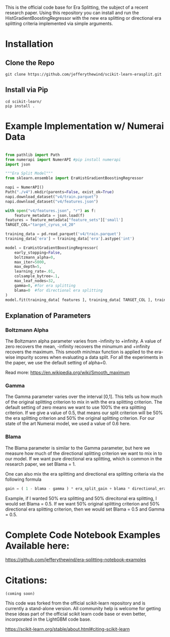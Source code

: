 This is the official code base for Era Splitting, the subject of a recent research paper. Using this repository you can install and run the HistGradientBoostingRegressor with the new era splitting or directional era splitting criteria implemented via simple arguments.


# Installation

## Clone the Repo

```
git clone https://github.com/jefferythewind/scikit-learn-erasplit.git
```

## Install via Pip

```
cd scikit-learn/
pip install .
```

# Example Implementation w/ Numerai Data

```python

from pathlib import Path
from numerapi import NumerAPI #pip install numerapi
import json

"""Era Split Model"""
from sklearn.ensemble import EraHistGradientBoostingRegressor

napi = NumerAPI()
Path("./v4").mkdir(parents=False, exist_ok=True)
napi.download_dataset("v4/train.parquet")
napi.download_dataset("v4/features.json")

with open("v4/features.json", "r") as f:
    feature_metadata = json.load(f)
features = feature_metadata["feature_sets"]['small']
TARGET_COL="target_cyrus_v4_20"

training_data = pd.read_parquet('v4/train.parquet')
training_data['era'] = training_data['era'].astype('int')

model = EraHistGradientBoostingRegressor( 
    early_stopping=False, 
    boltzmann_alpha=0, 
    max_iter=5000, 
    max_depth=5, 
    learning_rate=.01, 
    colsample_bytree=.1, 
    max_leaf_nodes=32, 
    gamma=0, #for era splitting
    blama=0  #for directional era splitting
)
model.fit(training_data[ features ], training_data[ TARGET_COL ], training_data['era'].values)
```

## Explanation of Parameters
### Boltzmann Alpha
The Boltzmann alpha parameter varies from -infinity to +infinity. A value of zero recovers the mean, -infinity recovers the minumum and +infinity recovers the maximum. This smooth min/max function is applied to the era-wise impurity scores when evaluating a data split. For all the experiments in the paper, we use the default setting of alpha=0. 

Read more: https://en.wikipedia.org/wiki/Smooth_maximum
### Gamma
The Gamma parameter varies over the interval [0,1]. This tells us how much of the original splitting criterion to mix in with the era splitting criterion. The default setting of zero means we want to use 100% the era splitting criterion. If we give a value of 0.5, that means our split criterion will be 50% the era splitting criterion and 50% the original splitting criterion. For our state of the art Numerai model, we used a value of 0.6 here.

### Blama
The Blama parameter is similar to the Gamma parameter, but here we measure how much of the directional splitting criterion we want to mix in to our model. If we want pure directional era splitting, which is common in the research paper, we set Blama = 1.

One can also mix the era splitting and directional era splitting criteria via the following formula
```python
gain = ( 1 - blama - gamma ) * era_split_gain + blama * directional_era_split_gain + gamma * original_gain
```
Example, if I wanted 50% era splitting and 50% direcitonal era splitting, I would set Blama = 0.5. If we want 50% original splitting criterion and 50% directional era splitting criterion, then we would set Blama = 0.5 and Gamma = 0.5.

# Complete Code Notebook Examples Available here:

https://github.com/jefferythewind/era-splitting-notebook-examples

# Citations:

````
(coming soon)
````

This code was forked from the official scikit-learn repository and is currently a stand-alone version. All community help is welcome for getting these ideas part of the official scikit learn code base or even better, incorporated in the LightGBM code base.

https://scikit-learn.org/stable/about.html#citing-scikit-learn
